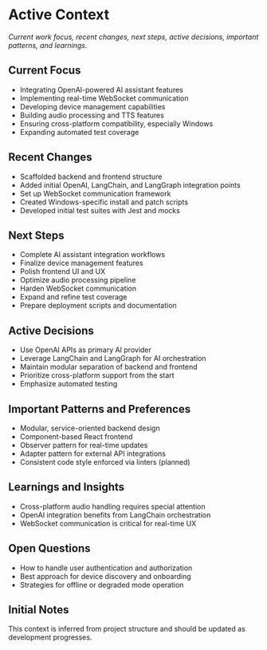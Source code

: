 # Active Context

_Current work focus, recent changes, next steps, active decisions, important patterns, and learnings._

## Current Focus
- Integrating OpenAI-powered AI assistant features
- Implementing real-time WebSocket communication
- Developing device management capabilities
- Building audio processing and TTS features
- Ensuring cross-platform compatibility, especially Windows
- Expanding automated test coverage

## Recent Changes
- Scaffolded backend and frontend structure
- Added initial OpenAI, LangChain, and LangGraph integration points
- Set up WebSocket communication framework
- Created Windows-specific install and patch scripts
- Developed initial test suites with Jest and mocks

## Next Steps
- Complete AI assistant integration workflows
- Finalize device management features
- Polish frontend UI and UX
- Optimize audio processing pipeline
- Harden WebSocket communication
- Expand and refine test coverage
- Prepare deployment scripts and documentation

## Active Decisions
- Use OpenAI APIs as primary AI provider
- Leverage LangChain and LangGraph for AI orchestration
- Maintain modular separation of backend and frontend
- Prioritize cross-platform support from the start
- Emphasize automated testing

## Important Patterns and Preferences
- Modular, service-oriented backend design
- Component-based React frontend
- Observer pattern for real-time updates
- Adapter pattern for external API integrations
- Consistent code style enforced via linters (planned)

## Learnings and Insights
- Cross-platform audio handling requires special attention
- OpenAI integration benefits from LangChain orchestration
- WebSocket communication is critical for real-time UX

## Open Questions
- How to handle user authentication and authorization
- Best approach for device discovery and onboarding
- Strategies for offline or degraded mode operation

## Initial Notes
This context is inferred from project structure and should be updated as development progresses.
